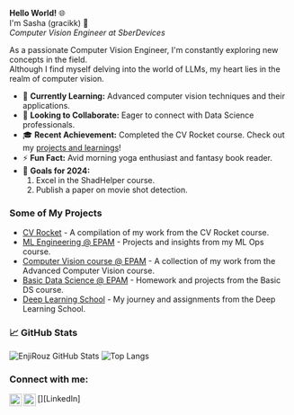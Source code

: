 **Hello World!** 🌐  
I'm Sasha (gracikk) 👋  
*Computer Vision Engineer at SberDevices*  

As a passionate Computer Vision Engineer, I'm constantly exploring new concepts in the field.  
Although I find myself delving into the world of LLMs, my heart lies in the realm of computer vision.  

- 🌱 **Currently Learning:** Advanced computer vision techniques and their applications.  
- :two_men_holding_hands: **Looking to Collaborate:** Eager to connect with Data Science professionals.  
- 🎓 **Recent Achievement:** Completed the CV Rocket course. Check out my [projects and learnings](https://github.com/gracikk-ds/cv-epam-course)! 
- ⚡ **Fun Fact:** Avid morning yoga enthusiast and fantasy book reader.  
- 🥅 **Goals for 2024:**  
  1. Excel in the ShadHelper course.  
  2. Publish a paper on movie shot detection.  

### Some of My Projects
- [CV Rocket](https://github.com/gracikk-ds/cv-rocket) - A compilation of my work from the CV Rocket course.
- [ML Engineering @ EPAM](https://github.com/gracikk-ds/ml-ops) - Projects and insights from my ML Ops course.
- [Computer Vision course @ EPAM](https://github.com/gracikk-ds/cv-epam-course) - A collection of my work from the Advanced Computer Vision course.
- [Basic Data Science @ EPAM](https://github.com/gracikk-ds/basic_ds_epam) - Homework and projects from the Basic DS course.
- [Deep Learning School](https://github.com/gracikk-ds/DeepLearningSchool) - My journey and assignments from the Deep Learning School. 
  
### 📈 GitHub Stats

![EnjiRouz GitHub Stats](https://github-readme-stats.vercel.app/api?username=gracikk-ds&count_private=true&hide=contribs&show_icons=true&theme=radical)
![Top Langs](https://github-readme-stats.vercel.app/api/top-langs/?username=gracikk-ds&count_private=true&hide=tsql&langs_count=7&theme=radical&layout=compact)

### Connect with me:

[<img align="left" alt="gracikk | Telegram" width="22px" src="https://cdn.jsdelivr.net/npm/simple-icons@v3/icons/telegram.svg" />][telegram]
[<img align="left" alt="gracikk | LinkedIn" width="22px" src="https://cdn.jsdelivr.net/npm/simple-icons@v3/icons/linkedin.svg" />][LinkedIn]


[twitter]: https://twitter.com/gracikk
[telegram]: https://t.me/gracikk

